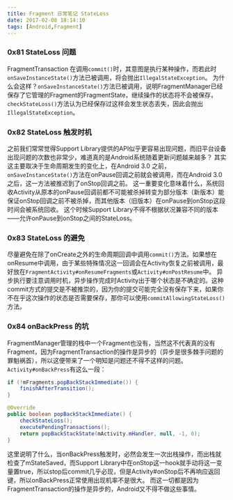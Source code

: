 ```yaml
---
title: Fragment 日常笔记 StateLoss
date: 2017-02-08 18:14:10
tags: [Android,Fragment]
---
```


### 0x81 StateLoss 问题
FragmentTransaction 在调用`commit()`时，其意图是执行某种操作，而若此时`onSaveInstanceState()`方法已被调用，将会抛出`IllegalStateException`。
为什么会这样？`onSaveInstanceState()`方法已被调用，说明FragmentManager已经保存了它管理的Fragment的FragmentState，继续操作的状态将不会被保存，`checkStateLoss()`方法认为已经保存过这样会发生状态丢失，因此会抛出`IllegalStateException`。

### 0x82 StateLoss 触发时机
之前我们常常觉得Support Library提供的API似乎更容易出现问题，而旧平台设备出现问题的次数也非常少，难道真的是Android系统随着更新问题越来越多？
其实这主要取决于生命周期发生的变化上，在Android 3.0 之前，`onSaveInstanceState()`方法在onPause回调之前就会被调用，而在Android 3.0 之后，这一方法被推迟到了onStop回调之前。
这一重要变化意味着什么，系统回收Activity从原本的onPause回调前都不可能被杀掉转变为部分版本（新版本）能保证onStop回调之前不被杀掉，而其他版本（旧版本）在onPause到onStop这段时间会被系统回收。
这个时候Support Library不得不根据状况兼容不同的版本——允许onPause到onStop之间的StateLoss。

### 0x83 StateLoss 的避免
尽量避免在除了onCreate之外的生命周期回调中调用`commit()`方法。如果想在onResume中调用，由于某些特殊情况这一回调会在Activity恢复之前被调用，最好放在`FragmentActivity#onResumeFragments`或`Activity#onPostResume`中。
异步执行要注意调用时机，异步操作完成时Activity出于哪个状态是不确定的。这种commit方式的提交是不被推崇的，因为你的提交可能完全没有保存下来，如果你不在乎这次操作的状态是否需要保存，那你可以使用`commitAllowingStateLoss()`方法。

### 0x84 onBackPress 的坑
FragmentManager管理的栈中一个Fragment也没有，当然这不代表真的没有Fragment，因为FragmentTransaction的操作是异步的（异步是很多棘手问题的罪魁祸首），所以这便带来了一个明知是问题还不得不这样的问题。
`Activity#onBackPress`有这么一段：
```Java
if (!mFragments.popBackStackImmediate()) {
    finishAfterTransition();
}

@Override
public boolean popBackStackImmediate() {
    checkStateLoss();
    executePendingTransactions();
    return popBackStackState(mActivity.mHandler, null, -1, 0);
}
```
这里说明了什么，当onBackPress触发时，必然会发生一次出栈操作，而出栈就检查了mStateSaved，而Support Library中在onStop这一hook就手动将这一变量置true，所以stop后commit几乎必现，但是Activity#onStop后不再响应返回键，所以onBackPress正常使用出现机率不是很大。
而这一切都是因为FragmentTransaction的操作是异步的，Android又不得不做这些事情。

